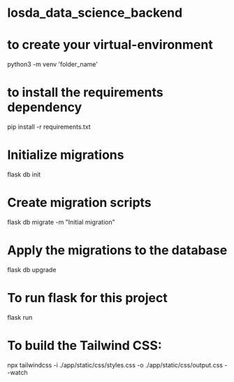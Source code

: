 # losda_data_science_backend

# to create your virtual-environment
python3 -m venv 'folder_name'

# to install the requirements dependency
pip install -r requirements.txt

# Initialize migrations
flask db init

# Create migration scripts
flask db migrate -m "Initial migration"

# Apply the migrations to the database
flask db upgrade

# To run flask for this project
flask run

#  To build the Tailwind CSS:
npx tailwindcss -i ./app/static/css/styles.css -o ./app/static/css/output.css --watch


